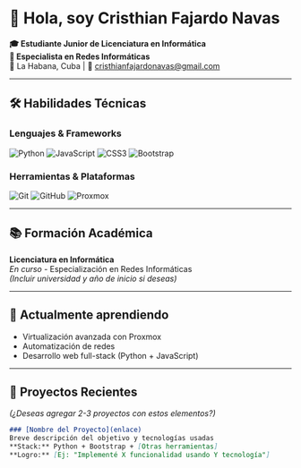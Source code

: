

<!--
## Hi there 👋

**CR157H14N/CR157H14N** is a ✨ _special_ ✨ repository because its `README.md` (this file) appears on your GitHub profile.

Here are some ideas to get you started:

- 🔭 I’m currently working on ...
- 🌱 I’m currently learning ...
- 👯 I’m looking to collaborate on ...
- 🤔 I’m looking for help with ...
- 💬 Ask me about ...
- 📫 How to reach me: ...
- 😄 Pronouns: ...
- ⚡ Fun fact: ...
-->


# 👋 Hola, soy Cristhian Fajardo Navas

**🎓 Estudiante Junior de Licenciatura en Informática**  
**🔧 Especialista en Redes Informáticas**  
📍 La Habana, Cuba | 📧 [cristhianfajardonavas@gmail.com](mailto:cristhianfajardonavas@gmail.com)

---

## 🛠️ Habilidades Técnicas

### **Lenguajes & Frameworks**
![Python](https://img.shields.io/badge/Python-3776AB?style=flat&logo=python&logoColor=white)
![JavaScript](https://img.shields.io/badge/JavaScript-F7DF1E?style=flat&logo=javascript&logoColor=black)
![CSS3](https://img.shields.io/badge/CSS3-1572B6?style=flat&logo=css3&logoColor=white)
![Bootstrap](https://img.shields.io/badge/Bootstrap-7952B3?style=flat&logo=bootstrap&logoColor=white)

### **Herramientas & Plataformas**
![Git](https://img.shields.io/badge/Git-F05032?style=flat&logo=git&logoColor=white)
![GitHub](https://img.shields.io/badge/GitHub-181717?style=flat&logo=github&logoColor=white)
![Proxmox](https://img.shields.io/badge/Proxmox-E57000?style=flat&logo=proxmox&logoColor=white)

---

## 📚 Formación Académica
**Licenciatura en Informática**  
*En curso* - Especialización en Redes Informáticas  
*(Incluir universidad y año de inicio si deseas)*

---

## 🌱 Actualmente aprendiendo
- Virtualización avanzada con Proxmox
- Automatización de redes
- Desarrollo web full-stack (Python + JavaScript)

---

## 🚀 Proyectos Recientes
*(¿Deseas agregar 2-3 proyectos con estos elementos?)*
```markdown
### [Nombre del Proyecto](enlace)
Breve descripción del objetivo y tecnologías usadas  
**Stack:** Python + Bootstrap + [Otras herramientas]  
**Logro:** [Ej: "Implementé X funcionalidad usando Y tecnología"]
